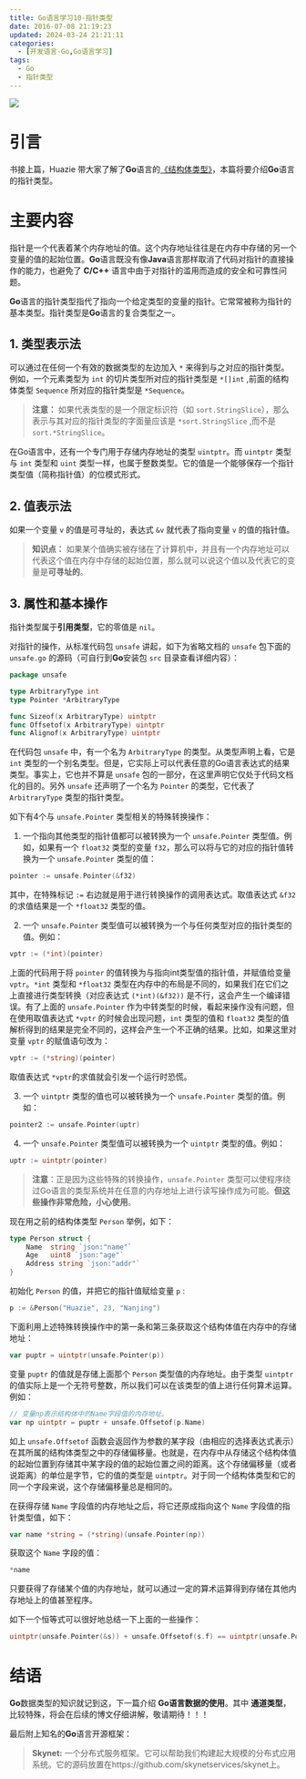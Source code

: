 ```yaml
---
title: Go语言学习10-指针类型
date: 2016-07-08 21:19:23
updated: 2024-03-24 21:21:11
categories:
  - [开发语言-Go,Go语言学习]
tags:
  - Go
  - 指针类型
---
```




![](/images/go-logo.png)

# 引言
书接上篇，Huazie 带大家了解了**Go**语言的[《结构体类型》](../../../../../../2016/07/07/go/go-learning/go-learning9/)，本篇将要介绍**Go**语言的指针类型。

<!-- more -->

# 主要内容

指针是一个代表着某个内存地址的值。这个内存地址往往是在内存中存储的另一个变量的值的起始位置。**Go**语言既没有像**Java**语言那样取消了代码对指针的直接操作的能力，也避免了 **C/C++** 语言中由于对指针的滥用而造成的安全和可靠性问题。

**Go**语言的指针类型指代了指向一个给定类型的变量的指针。它常常被称为指针的基本类型。指针类型是**Go**语言的复合类型之一。

## 1. 类型表示法

可以通过在任何一个有效的数据类型的左边加入 `*` 来得到与之对应的指针类型。例如，一个元素类型为 `int` 的切片类型所对应的指针类型是 `*[]int` ,前面的结构体类型 `Sequence` 所对应的指针类型是 `*Sequence`。

>**注意：** 如果代表类型的是一个限定标识符（如 `sort.StringSlice`），那么表示与其对应的指针类型的字面量应该是 `*sort.StringSlice` ,而不是 `sort.*StringSlice`。

在Go语言中，还有一个专门用于存储内存地址的类型 `uintptr`。而 `uintptr` 类型与 `int` 类型和 `uint` 类型一样，也属于整数类型。它的值是一个能够保存一个指针类型值（简称指针值）的位模式形式。

## 2. 值表示法

如果一个变量 `v` 的值是可寻址的，表达式 `&v` 就代表了指向变量 `v` 的值的指针值。

>**知识点：** 如果某个值确实被存储在了计算机中，并且有一个内存地址可以代表这个值在内存中存储的起始位置，那么就可以说这个值以及代表它的变量是**可寻址的**。

## 3. 属性和基本操作

指针类型属于**引用类型**，它的零值是 `nil`。

对指针的操作，从标准代码包 `unsafe` 讲起，如下为省略文档的 `unsafe` 包下面的 `unsafe.go` 的源码（可自行到**Go**安装包 `src` 目录查看详细内容）：

```go
package unsafe

type ArbitraryType int
type Pointer *ArbitraryType

func Sizeof(x ArbitraryType) uintptr
func Offsetof(x ArbitraryType) uintptr
func Alignof(x ArbitraryType) uintptr
```

在代码包 `unsafe` 中，有一个名为 `ArbitraryType` 的类型。从类型声明上看，它是 `int` 类型的一个别名类型。但是，它实际上可以代表任意的Go语言表达式的结果类型。事实上，它也并不算是 `unsafe` 包的一部分，在这里声明它仅处于代码文档化的目的。另外 `unsafe` 还声明了一个名为 `Pointer` 的类型，它代表了 `ArbitraryType` 类型的指针类型。

如下有4个与 `unsafe.Pointer` 类型相关的特殊转换操作：

1.  一个指向其他类型的指针值都可以被转换为一个 `unsafe.Pointer` 类型值。例如，如果有一个 `float32` 类型的变量 `f32`，那么可以将与它的对应的指针值转换为一个 `unsafe.Pointer` 类型的值：

  ```go
  pointer := unsafe.Pointer(&f32)
  ```
  其中，在特殊标记 `:=` 右边就是用于进行转换操作的调用表达式。取值表达式 `&f32` 的求值结果是一个 `*float32` 类型的值。

2. 一个 `unsafe.Pointer` 类型值可以被转换为一个与任何类型对应的指针类型的值。例如：

  ```go
  vptr := (*int)(pointer)
  ```
  上面的代码用于将 `pointer` 的值转换为与指向int类型值的指针值，并赋值给变量 `vptr`。`*int` 类型和 `*float32` 类型在内存中的布局是不同的，如果我们在它们之上直接进行类型转换（对应表达式 `(*int)(&f32))` 是不行，这会产生一个编译错误。有了上面的 `unsafe.Pointer` 作为中转类型的时候，看起来操作没有问题，但在使用取值表达式 `*vptr` 的时候会出现问题，`int` 类型的值和 `float32` 类型的值解析得到的结果是完全不同的，这样会产生一个不正确的结果。比如，如果这里对变量 `vptr` 的赋值语句改为：

  ```go
  vptr := (*string)(pointer)
  ```
  取值表达式 `*vptr`的求值就会引发一个运行时恐慌。

3.  一个 `uintptr` 类型的值也可以被转换为一个 `unsafe.Pointer` 类型的值。例如：
  ```go
  pointer2 := unsafe.Pointer(uptr)
  ```


4.  一个 `unsafe.Pointer` 类型值可以被转换为一个 `uintptr` 类型的值。例如：

  ```go
  uptr := uintptr(pointer)
  ```
  
>**注意**：正是因为这些特殊的转换操作，`unsafe.Pointer` 类型可以使程序绕过Go语言的类型系统并在任意的内存地址上进行读写操作成为可能。**但这些操作非常危险，小心使用**。

现在用之前的结构体类型 `Person` 举例，如下：

```go
type Person struct {
    Name  string `json:"name"`
    Age   uint8 `json:"age"`
    Address string `json:"addr"`
}
```

初始化 `Person` 的值，并把它的指针值赋给变量 `p` :

```go
p := &Person("Huazie", 23, "Nanjing")
```

下面利用上述特殊转换操作中的第一条和第三条获取这个结构体值在内存中的存储地址：

```go
var puptr = uintptr(unsafe.Pointer(p))
```

变量 `puptr` 的值就是存储上面那个 `Person` 类型值的内存地址。由于类型 `uintptr` 的值实际上是一个无符号整数，所以我们可以在该类型的值上进行任何算术运算。例如：

```go
// 变量np表示结构体中的Name字段值的内存地址。
var np uintptr = puptr + unsafe.Offsetof(p.Name) 
```

如上 `unsafe.Offsetof` 函数会返回作为参数的某字段（由相应的选择表达式表示）在其所属的结构体类型之中的存储偏移量。也就是，在内存中从存储这个结构体值的起始位置到存储其中某字段的值的起始位置之间的距离。这个存储偏移量（或者说距离）的单位是字节，它的值的类型是 `uintptr`。对于同一个结构体类型和它的同一个字段来说，这个存储偏移量总是相同的。

在获得存储 `Name` 字段值的内存地址之后，将它还原成指向这个 `Name` 字段值的指针类型值，如下：

```go
var name *string = (*string)(unsafe.Pointer(np))
```

获取这个 `Name` 字段的值：

```go
*name
```

只要获得了存储某个值的内存地址，就可以通过一定的算术运算得到存储在其他内存地址上的值甚至程序。

如下一个恒等式可以很好地总结一下上面的一些操作：

```go
uintptr(unsafe.Pointer(&s)) + unsafe.Offsetof(s.f) == uintptr(unsafe.Pointer(&s.f))
```
# 结语
**Go**数据类型的知识就记到这，下一篇介绍 **Go语言数据的使用**。其中 **通道类型**，比较特殊，将会在后续的博文仔细讲解，敬请期待！！！

最后附上知名的**Go**语言开源框架： 
>**Skynet:** 一个分布式服务框架。它可以帮助我们构建起大规模的分布式应用系统。它的源码放置在https://github.com/skynetservices/skynet上。 
